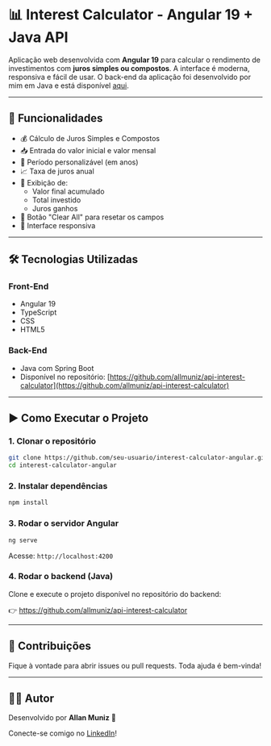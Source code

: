 # 📊 Interest Calculator - Angular 19 + Java API

Aplicação web desenvolvida com **Angular 19** para calcular o rendimento de investimentos com **juros simples ou compostos**. A interface é moderna, responsiva e fácil de usar. O back-end da aplicação foi desenvolvido por mim em Java e está disponível [aqui](https://github.com/allmuniz/api-interest-calculator).

---

## 🔧 Funcionalidades

- 💰 Cálculo de Juros Simples e Compostos
- 📥 Entrada do valor inicial e valor mensal
- 📅 Período personalizável (em anos)
- 📈 Taxa de juros anual
- 🧮 Exibição de:
  - Valor final acumulado
  - Total investido
  - Juros ganhos
- 🧹 Botão "Clear All" para resetar os campos
- 📱 Interface responsiva

---

## 🛠️ Tecnologias Utilizadas

### Front-End

- Angular 19
- TypeScript
- CSS
- HTML5

### Back-End

- Java com Spring Boot
- Disponível no repositório: [https://github.com/allmuniz/api-interest-calculator](https://github.com/allmuniz/api-interest-calculator)

---

## ▶️ Como Executar o Projeto

### 1. Clonar o repositório

```bash
git clone https://github.com/seu-usuario/interest-calculator-angular.git
cd interest-calculator-angular
```
### 2. Instalar dependências

```bash
npm install
```

### 3. Rodar o servidor Angular

```bash
ng serve
```

Acesse: `http://localhost:4200`

### 4. Rodar o backend (Java)

Clone e execute o projeto disponível no repositório do backend:

👉 https://github.com/allmuniz/api-interest-calculator

---

## 🤝 Contribuições

Fique à vontade para abrir issues ou pull requests. Toda ajuda é bem-vinda!

---

## 🧑‍💻 Autor

Desenvolvido por **Allan Muniz** 🚀

Conecte-se comigo no [LinkedIn](https://www.linkedin.com/in/allan-muniz-reis/)!
